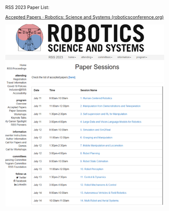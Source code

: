 RSS 2023 Paper List:

[Accepted Papers · Robotics: Science and Systems (roboticsconference.org)](https://roboticsconference.org/program/papers/)



![](./pics/1.png)
